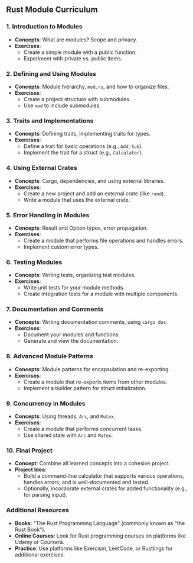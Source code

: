 ## Rust Module Curriculum

### 1. **Introduction to Modules**
   - **Concepts**: What are modules? Scope and privacy.
   - **Exercises**:
     - Create a simple module with a public function.
     - Experiment with private vs. public items.

### 2. **Defining and Using Modules**
   - **Concepts**: Module hierarchy, `mod.rs`, and how to organize files.
   - **Exercises**:
     - Create a project structure with submodules.
     - Use `mod` to include submodules.

### 3. **Traits and Implementations**
   - **Concepts**: Defining traits, implementing traits for types.
   - **Exercises**:
     - Define a trait for basic operations (e.g., `Add`, `Sub`).
     - Implement the trait for a struct (e.g., `Calculator`).

### 4. **Using External Crates**
   - **Concepts**: Cargo, dependencies, and using external libraries.
   - **Exercises**:
     - Create a new project and add an external crate (like `rand`).
     - Write a module that uses the external crate.

### 5. **Error Handling in Modules**
   - **Concepts**: Result and Option types, error propagation.
   - **Exercises**:
     - Create a module that performs file operations and handles errors.
     - Implement custom error types.

### 6. **Testing Modules**
   - **Concepts**: Writing tests, organizing test modules.
   - **Exercises**:
     - Write unit tests for your module methods.
     - Create integration tests for a module with multiple components.

### 7. **Documentation and Comments**
   - **Concepts**: Writing documentation comments, using `cargo doc`.
   - **Exercises**:
     - Document your modules and functions.
     - Generate and view the documentation.

### 8. **Advanced Module Patterns**
   - **Concepts**: Module patterns for encapsulation and re-exporting.
   - **Exercises**:
     - Create a module that re-exports items from other modules.
     - Implement a builder pattern for struct initialization.

### 9. **Concurrency in Modules**
   - **Concepts**: Using threads, `Arc`, and `Mutex`.
   - **Exercises**:
     - Create a module that performs concurrent tasks.
     - Use shared state with `Arc` and `Mutex`.

### 10. **Final Project**
   - **Concept**: Combine all learned concepts into a cohesive project.
   - **Project Idea**:
     - Build a command-line calculator that supports various operations, handles errors, and is well-documented and tested.
     - Optionally, incorporate external crates for added functionality (e.g., for parsing input).

### Additional Resources
- **Books**: "The Rust Programming Language" (commonly known as "the Rust Book").
- **Online Courses**: Look for Rust programming courses on platforms like Udemy or Coursera.
- **Practice**: Use platforms like Exercism, LeetCode, or Rustlings for additional exercises.
